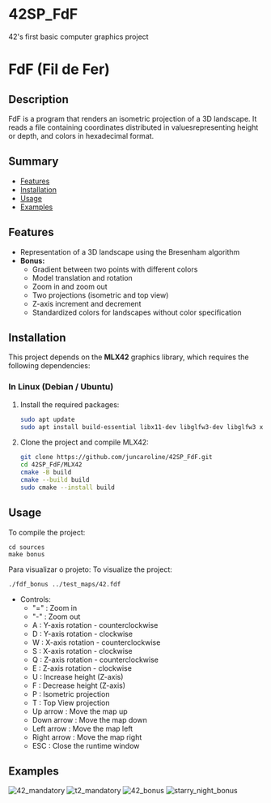 # 42SP_FdF
42's first basic computer graphics project

# FdF (Fil de Fer)

## Description
FdF is a program that renders an isometric projection of a 3D landscape.
It reads a file containing coordinates distributed in values ​​representing height or depth, and colors in hexadecimal format.

## Summary
- [Features](#features)
- [Installation](#installation)
- [Usage](#usage)
- [Examples](#examples)

## Features
- Representation of a 3D landscape using the Bresenham algorithm
- **Bonus:**
    - Gradient between two points with different colors
    - Model translation and rotation
    - Zoom in and zoom out
    - Two projections (isometric and top view)
    - Z-axis increment and decrement
    - Standardized colors for landscapes without color specification

## Installation

This project depends on the **MLX42** graphics library, which requires the following dependencies:

### In Linux (Debian / Ubuntu)

1. Install the required packages:
   ```bash
   sudo apt update
   sudo apt install build-essential libx11-dev libglfw3-dev libglfw3 xorg-dev cmake

2. Clone the project and compile MLX42:
	```bash
	git clone https://github.com/juncaroline/42SP_FdF.git
	cd 42SP_FdF/MLX42
	cmake -B build
	cmake --build build
	sudo cmake --install build

## Usage
To compile the project:

	cd sources
	make bonus
 
Para visualizar o projeto:
To visualize the project:

	./fdf_bonus ../test_maps/42.fdf

- Controls:
    - "=" : Zoom in
    - "-" : Zoom out
    - A : Y-axis rotation - counterclockwise
    - D : Y-axis rotation - clockwise
    - W : X-axis rotation - counterclockwise
    - S : X-axis rotation - clockwise
    - Q : Z-axis rotation - counterclockwise
    - E : Z-axis rotation - clockwise
    - U : Increase height (Z-axis)
    - F : Decrease height (Z-axis)
    - P : Isometric projection
    - T : Top View projection
    - Up arrow : Move the map up
    - Down arrow : Move the map down
    - Left arrow : Move the map left
    - Right arrow : Move the map right
    - ESC : Close the runtime window

## Examples
![42_mandatory](final_render/images/42.png)
![t2_mandatory](final_render/images/t2.png)
![42_bonus](final_render/video/42_bonus.gif)
![starry_night_bonus](final_render/video/starry_night_bonus_small.gif)
